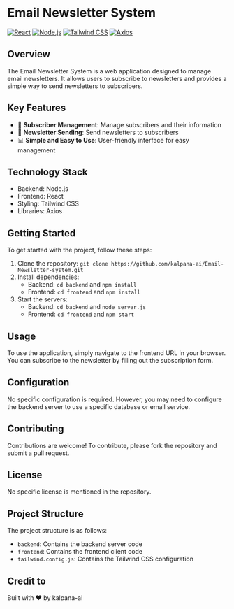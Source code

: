 # Email Newsletter System
[![React](https://img.shields.io/badge/React-61DAFB?style=for-the-badge&logo=react&logoColor=white)](https://reactjs.org/)
[![Node.js](https://img.shields.io/badge/Node.js-339933?style=for-the-badge&logo=nodedotjs&logoColor=white)](https://nodejs.org/)
[![Tailwind CSS](https://img.shields.io/badge/Tailwind%20CSS-06B6D4?style=for-the-badge&logo=tailwindcss&logoColor=white)](https://tailwindcss.com/)
[![Axios](https://img.shields.io/badge/Axios-5A29E4?style=for-the-badge&logo=axios&logoColor=white)](https://axios-http.com/)

## Overview
The Email Newsletter System is a web application designed to manage email newsletters. It allows users to subscribe to newsletters and provides a simple way to send newsletters to subscribers.

## Key Features
* 📝 **Subscriber Management**: Manage subscribers and their information
* 📧 **Newsletter Sending**: Send newsletters to subscribers
* 📊 **Simple and Easy to Use**: User-friendly interface for easy management

## Technology Stack
* Backend: Node.js
* Frontend: React
* Styling: Tailwind CSS
* Libraries: Axios

## Getting Started
To get started with the project, follow these steps:
1. Clone the repository: `git clone https://github.com/kalpana-ai/Email-Newsletter-system.git`
2. Install dependencies:
	* Backend: `cd backend` and `npm install`
	* Frontend: `cd frontend` and `npm install`
3. Start the servers:
	* Backend: `cd backend` and `node server.js`
	* Frontend: `cd frontend` and `npm start`

## Usage
To use the application, simply navigate to the frontend URL in your browser. You can subscribe to the newsletter by filling out the subscription form.

## Configuration
No specific configuration is required. However, you may need to configure the backend server to use a specific database or email service.

## Contributing
Contributions are welcome! To contribute, please fork the repository and submit a pull request.

## License
No specific license is mentioned in the repository.

## Project Structure
The project structure is as follows:
* `backend`: Contains the backend server code
* `frontend`: Contains the frontend client code
* `tailwind.config.js`: Contains the Tailwind CSS configuration

## Credit to
Built with ❤️ by kalpana-ai
